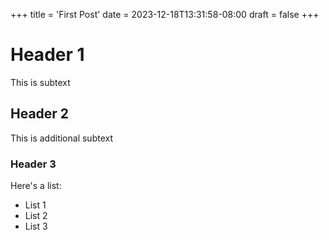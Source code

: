 +++
title = 'First Post'
date = 2023-12-18T13:31:58-08:00
draft = false
+++

# Header 1
This is subtext

## Header 2
This is additional subtext

### Header 3
Here's a list:

- List 1
- List 2
- List 3
